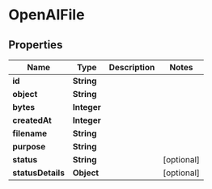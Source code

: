 # OpenAIFile

## Properties
Name | Type | Description | Notes
------------ | ------------- | ------------- | -------------
**id** | **String** |  | 
**object** | **String** |  | 
**bytes** | **Integer** |  | 
**createdAt** | **Integer** |  | 
**filename** | **String** |  | 
**purpose** | **String** |  | 
**status** | **String** |  |  [optional]
**statusDetails** | **Object** |  |  [optional]
